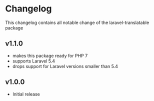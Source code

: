 Changelog
===
This changelog contains all notable change of the laravel-translatable
package

v1.1.0
---
- makes this package ready for PHP 7
- supports Laravel 5.4
- drops support for Laravel versions smaller than 5.4

v1.0.0
---
- Initial release